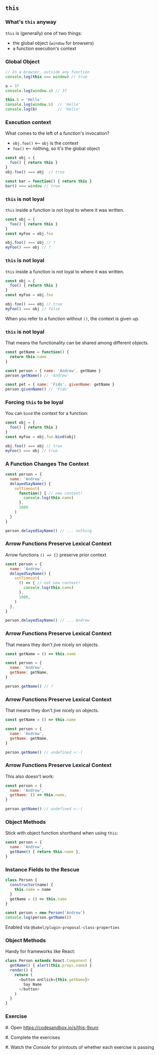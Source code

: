 ## `this`

### What's `this` anyway

`this` is (generally) one of two things:

* the global object (`window` for browsers)
* a function execution's context

### Global Object

```javascript
// In a browser, outside any function
console.log(this === window) // true

a = 37
console.log(window.a) // 37

this.b = 'Hello'
console.log(window.b)  // 'Hello'
console.log(b)         // 'Hello'
```

### Execution context

What comes to the left of a function's invocation?

* `obj.foo()`   <-- `obj` is the context
* `foo()`   <-- nothing, so it's the global object

```javascript
const obj = {
  foo() { return this }
}
obj.foo() === obj  // true

const bar = function() { return this }
bar() === window // true
```

### `this` is not loyal

`this` inside a function is not loyal to where it was written.

```javascript
const obj = {
  foo() { return this }
}
const myFoo = obj.foo

obj.foo() === obj // ?
myFoo() === obj // ?
```

### `this` is not loyal

`this` inside a function is not loyal to where it was written.

```javascript
const obj = {
  foo() { return this }
}
const myFoo = obj.foo

obj.foo() === obj // true
myFoo() === obj // false
```

When you refer to a function without `()`, the context is given up.

### `this` is not loyal

That means the functionality can be shared among different objects.

```javascript
const getName = function() {
  return this.name
}

const person = { name: 'Andrew', getName }
person.getName() // 'Andrew'

const pet = { name: 'Fido', givenName: getName }
person.givenName() // 'Fido'
```

### Forcing `this` to be loyal

You can `bind` the context for a function:

```javascript
const obj = {
  foo() { return this }
}
const myFoo = obj.foo.bind(obj)

obj.foo() === obj // true
myFoo() === obj // true
```

### A Function Changes The Context

```javascript
const person = {
  name: 'Andrew',
  delayedSayName() {
    setTimeout(
      function() { // new context!
        console.log(this.name)
      }, 
      1000
    )
  }
}

person.delayedSayName() // ... nothing
```

### Arrow Functions Preserve Lexical Context

Arrow functions `() => {}` preserve prior context

```javascript
const person = {
  name: 'Andrew',
  delayedSayName() {
    setTimeout(
      () => { // not new context!
        console.log(this.name)
      },
      1000,
    )
  },
}

person.delayedSayName() // ... Andrew
```

### Arrow Functions Preserve Lexical Context

That means they don't jive nicely on objects.

```javascript
const getName = () => this.name

const person = {
  name: 'Andrew',
  getName: getName,
}

person.getName() // ?
```

### Arrow Functions Preserve Lexical Context

That means they don't jive nicely on objects.

```javascript
const getName = () => this.name

const person = {
  name: 'Andrew',
  getName: getName,
}

person.getName() // undefined >:-(
```

### Arrow Functions Preserve Lexical Context

This also doesn't work:

```javascript
const person = {
  name: 'Andrew',
  getName: () => this.name,
}

person.getName() // undefined >:-(
```

### Object Methods

Stick with object function shorthand when using `this`:

```javascript
const person = {
  name: 'Andrew',
  getName() { return this.name },
}
```

### Instance Fields to the Rescue

```js
class Person {
  constructor(name) {
    this.name = name
  }
  getName = () => this.name
}

const person = new Person('Andrew')
console.log(person.getName())
```

Enabled via `@babel/plugin-proposal-class-properties`

### Object Methods

Handy for frameworks like React:

```javascript
class Person extends React.Component {
  getName() { alert(this.props.name) }
  render() {
    return (
      <button onClick={this.getName}>
        Say Name
      </button>
    )
  }
}
```

### Exercise

  #. Open <https://codesandbox.io/s/this-9xunj>
  
  #. Complete the exercises
  
  #. Watch the *Console* for printouts of whether each exercise is passing
  
